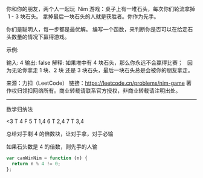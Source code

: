 你和你的朋友，两个人一起玩  Nim 游戏：桌子上有一堆石头，每次你们轮流拿掉  1 - 3 块石头。 拿掉最后一块石头的人就是获胜者。你作为先手。

你们是聪明人，每一步都是最优解。 编写一个函数，来判断你是否可以在给定石头数量的情况下赢得游戏。

示例:

输入: 4
输出: false
解释: 如果堆中有 4 块石头，那么你永远不会赢得比赛；
  因为无论你拿走 1 块、2 块 还是 3 块石头，最后一块石头总是会被你的朋友拿走。

来源：力扣（LeetCode）
链接：https://leetcode.cn/problems/nim-game
著作权归领扣网络所有。商业转载请联系官方授权，非商业转载请注明出处。

---

数学归纳法

<3 T
4 F
5 T 1,4
6 T 2,4
7 T 3,4

总给对手剩 4 的倍数块，让对手拿，对手必输

如果石头数是 4 的倍数，则先手的人输

```javascript
var canWinNim = function (n) {
  return n % 4 != 0;
};
```
